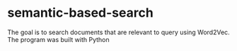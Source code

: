 # semantic-based-search
The goal is to search documents that are relevant to query using Word2Vec. The program was built with Python 
